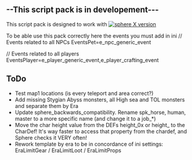 ## --This script pack is in developement---

This script pack is designed to work with [![sphere X version](https://github.com/Sphereserver/Source-X)](https://github.com/Sphereserver/Source-X)

To be able use this pack correctly here the events you must add in ini
// Events related to all NPCs
EventsPet=e_npc_generic_event

// Events related to all players
EventsPlayer=e_player_generic_event,e_player_crafting_event

## ToDo
* Test map1 locations (is every teleport and area correct?)
* Add missing Stygian Abyss monsters, all High sea and TOL monsters and separate them by Era
* Update sphere_backwards_compatibility. Rename spk_horse, human, master to a more specific name (and change it to a job_*)
* Move the char height value from the DEFs height_0x or height_ to the CharDef! It's way faster to access that property from the chardef, and Sphere checks it VERY often!
* Rework template by era to be in concordance of ini settings: EraLimitGear / EraLimitLoot / EraLimitProps
